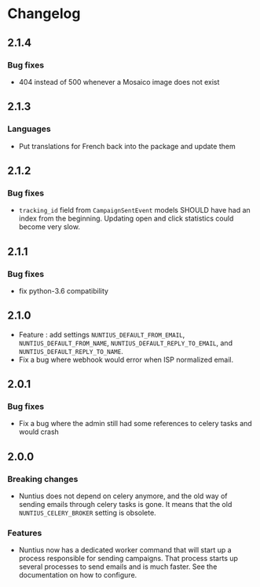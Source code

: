 # Changelog

## 2.1.4

### Bug fixes

* 404 instead of 500 whenever a Mosaico image does not exist

## 2.1.3

### Languages

* Put translations for French back into the package and update them

## 2.1.2

### Bug fixes

* `tracking_id` field from `CampaignSentEvent` models SHOULD have had an index from the beginning. Updating open and
  click statistics could become very slow.

## 2.1.1

### Bug fixes

* fix python-3.6 compatibility

## 2.1.0

* Feature : add settings `NUNTIUS_DEFAULT_FROM_EMAIL`, `NUNTIUS_DEFAULT_FROM_NAME`,
`NUNTIUS_DEFAULT_REPLY_TO_EMAIL`, and `NUNTIUS_DEFAULT_REPLY_TO_NAME`.
* Fix a bug where webhook would error when ISP normalized email.

## 2.0.1

### Bug fixes

* Fix a bug where the admin still had some references to celery tasks and would crash

## 2.0.0

### Breaking changes

* Nuntius does not depend on celery anymore, and the old way of sending emails through celery tasks is gone. It means
  that the old `NUNTIUS_CELERY_BROKER` setting is obsolete.
  
### Features

* Nuntius now has a dedicated worker command that will start up a process responsible for sending campaigns. That
  process starts up several processes to send emails and is much faster. See the documentation on how to configure.
  